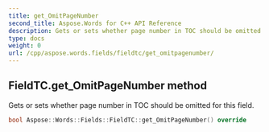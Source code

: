 ```yaml
---
title: get_OmitPageNumber
second_title: Aspose.Words for C++ API Reference
description: Gets or sets whether page number in TOC should be omitted for this field. 
type: docs
weight: 0
url: /cpp/aspose.words.fields/fieldtc/get_omitpagenumber/
---
```

## FieldTC.get_OmitPageNumber method


Gets or sets whether page number in TOC should be omitted for this field.

```cpp
bool Aspose::Words::Fields::FieldTC::get_OmitPageNumber() override
```

